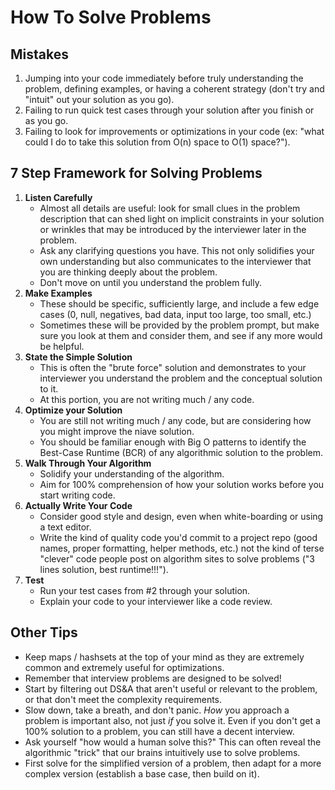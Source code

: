 # How To Solve Problems

## Mistakes
1. Jumping into your code immediately before truly understanding the problem, defining examples, or having a coherent strategy (don't try and "intuit" out your solution as you go).
2. Failing to run quick test cases through your solution after you finish or as you go.
3. Failing to look for improvements or optimizations in your code (ex: "what could I do to take this solution from O(n) space to O(1) space?").


## 7 Step Framework for Solving Problems
1. **Listen Carefully**
    * Almost all details are useful: look for small clues in the problem description that can shed light on implicit constraints in your solution or wrinkles that may be introduced by the interviewer later in the problem.
    * Ask any clarifying questions you have. This not only solidifies your own understanding but also communicates to the interviewer that you are thinking deeply about the problem.
    * Don't move on until you understand the problem fully.
2. **Make Examples**
    * These should be specific, sufficiently large, and include a few edge cases (0, null, negatives, bad data, input too large, too small, etc.)
    * Sometimes these will be provided by the problem prompt, but make sure you look at them and consider them, and see if any more would be helpful.
3. **State the Simple Solution**
    * This is often the "brute force" solution and demonstrates to your interviewer you understand the problem and the conceptual solution to it.
    * At this portion, you are not writing much / any code.
4. **Optimize your Solution**
    * You are still not writing much / any code, but are considering how you might improve the niave solution.
    * You should be familiar enough with Big O patterns to identify the Best-Case Runtime (BCR) of any algorithmic solution to the problem.
5. **Walk Through Your Algorithm**
    * Solidify your understanding of the algorithm.
    * Aim for 100% comprehension of how your solution works before you start writing code.
6. **Actually Write Your Code**
    * Consider good style and design, even when white-boarding or using a text editor.
    * Write the kind of quality code you'd commit to a project repo (good names, proper formatting, helper methods, etc.) not the kind of terse "clever" code people post on algorithm sites to solve problems ("3 lines solution, best runtime!!!").
7. **Test**
    * Run your test cases from #2 through your solution.
    * Explain your code to your interviewer like a code review.


## Other Tips
* Keep maps / hashsets at the top of your mind as they are extremely common and extremely useful for optimizations.
* Remember that interview problems are designed to be solved! 
* Start by filtering out DS&A that aren't useful or relevant to the problem, or that don't meet the complexity requirements.
* Slow down, take a breath, and don't panic. *How* you approach a problem is important also, not just *if* you solve it. Even if you don't get a 100% solution to a problem, you can still have a decent interview.
* Ask yourself "how would a human solve this?" This can often reveal the algorithmic "trick" that our brains intuitively use to solve problems.
* First solve for the simplified version of a problem, then adapt for a more complex version (establish a base case, then build on it).